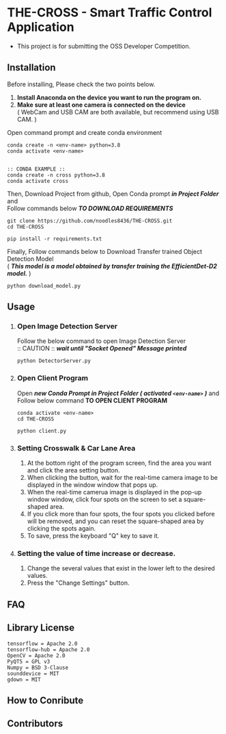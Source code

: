 # THE-CROSS - Smart Traffic Control Application

- This project is for submitting the OSS Developer Competition.

Installation
-----------------------

Before installing, Please check the two points below.   
1. **Install Anaconda on the device you want to run the program on.**   
2. **Make sure at least one camera is connected on the device**   
( WebCam and USB CAM are both available, but recommend using USB CAM. )   

   
Open command prompt and create conda environment
```
conda create -n <env-name> python=3.8
conda activate <env-name>


:: CONDA EXAMPLE ::
conda create -n cross python=3.8
conda activate cross
```

Then, Download Project from github, Open Conda prompt ***in Project Folder*** and   
Follow commands below ***TO DOWNLOAD REQUIREMENTS***
```
git clone https://github.com/noodles8436/THE-CROSS.git
cd THE-CROSS

pip install -r requirements.txt
```

Finally, Follow commands below to Download Transfer trained Object Detection Model   
( ***This model is a model obtained by transfer training the EfficientDet-D2 model.*** )

```
python download_model.py
```
Usage
-----------------------

 1. ### Open Image Detection Server   
    Follow the below command to open Image Detection Server   
    :: CAUTION :: ***wait until "Socket Opened" Message printed***
    ```
    python DetectorServer.py
    ```
 2. ### Open Client Program
    Open ***new Conda Prompt in Project Folder ( activated `<env-name>` )*** and Follow below command **TO OPEN CLIENT PROGRAM**
    ```
    conda activate <env-name>
    cd THE-CROSS
    
    python client.py
    ```
   
3. ### Setting Crosswalk & Car Lane Area
   1. At the bottom right of the program screen, find the area you want and click the area setting button.
   2. When clicking the button, wait for the real-time camera image to be displayed in the window window that pops up.
   3. When the real-time camerua image is displayed in the pop-up window window, click four spots on the screen to set a square-shaped area.
   4. If you click more than four spots, the four spots you clicked before will be removed, and you can reset the square-shaped area by clicking the spots again.
   5. To save, press the keyboard "Q" key to save it.

4. ### Setting the value of time increase or decrease.
   1. Change the several values that exist in the lower left to the desired values. 
   2. Press the "Change Settings" button.

FAQ
----------------------

Library License
----------------------
```
tensorflow = Apache 2.0   
tensorflow-hub = Apache 2.0   
OpenCV = Apache 2.0   
PyQT5 = GPL v3   
Numpy = BSD 3-Clause   
sounddevice = MIT   
gdown = MIT   
```

How to Conribute
----------------------

Contributors
----------------------
